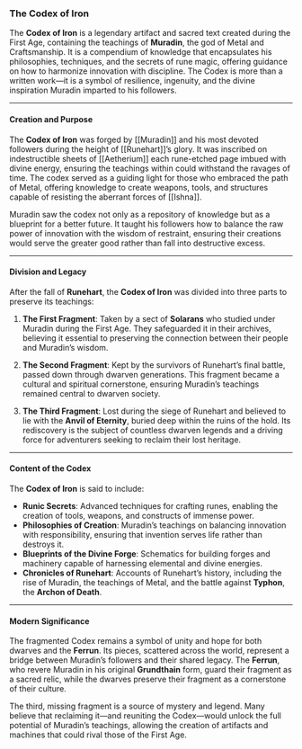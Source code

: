 ### **The Codex of Iron**

The **Codex of Iron** is a legendary artifact and sacred text created during the First Age, containing the teachings of **Muradin**, the god of Metal and Craftsmanship. It is a compendium of knowledge that encapsulates his philosophies, techniques, and the secrets of rune magic, offering guidance on how to harmonize innovation with discipline. The Codex is more than a written work—it is a symbol of resilience, ingenuity, and the divine inspiration Muradin imparted to his followers.

---

#### **Creation and Purpose**

The **Codex of Iron** was forged by [[Muradin]] and his most devoted followers during the height of [[Runehart]]’s glory. It was inscribed on indestructible sheets of [[Aetherium]] each rune-etched page imbued with divine energy, ensuring the teachings within could withstand the ravages of time. The codex served as a guiding light for those who embraced the path of Metal, offering knowledge to create weapons, tools, and structures capable of resisting the aberrant forces of [[Ishna]].

Muradin saw the codex not only as a repository of knowledge but as a blueprint for a better future. It taught his followers how to balance the raw power of innovation with the wisdom of restraint, ensuring their creations would serve the greater good rather than fall into destructive excess.

---

#### **Division and Legacy**

After the fall of **Runehart**, the **Codex of Iron** was divided into three parts to preserve its teachings:

1. **The First Fragment**: Taken by a sect of **Solarans** who studied under Muradin during the First Age. They safeguarded it in their archives, believing it essential to preserving the connection between their people and Muradin’s wisdom.
    
2. **The Second Fragment**: Kept by the survivors of Runehart’s final battle, passed down through dwarven generations. This fragment became a cultural and spiritual cornerstone, ensuring Muradin’s teachings remained central to dwarven society.
    
3. **The Third Fragment**: Lost during the siege of Runehart and believed to lie with the **Anvil of Eternity**, buried deep within the ruins of the hold. Its rediscovery is the subject of countless dwarven legends and a driving force for adventurers seeking to reclaim their lost heritage.
    

---

#### **Content of the Codex**

The **Codex of Iron** is said to include:

- **Runic Secrets**: Advanced techniques for crafting runes, enabling the creation of tools, weapons, and constructs of immense power.
- **Philosophies of Creation**: Muradin’s teachings on balancing innovation with responsibility, ensuring that invention serves life rather than destroys it.
- **Blueprints of the Divine Forge**: Schematics for building forges and machinery capable of harnessing elemental and divine energies.
- **Chronicles of Runehart**: Accounts of Runehart’s history, including the rise of Muradin, the teachings of Metal, and the battle against **Typhon**, the **Archon of Death**.

---

#### **Modern Significance**

The fragmented Codex remains a symbol of unity and hope for both dwarves and the **Ferrun**. Its pieces, scattered across the world, represent a bridge between Muradin’s followers and their shared legacy. The **Ferrun**, who revere Muradin in his original **Grundthain** form, guard their fragment as a sacred relic, while the dwarves preserve their fragment as a cornerstone of their culture.

The third, missing fragment is a source of mystery and legend. Many believe that reclaiming it—and reuniting the Codex—would unlock the full potential of Muradin’s teachings, allowing the creation of artifacts and machines that could rival those of the First Age.
